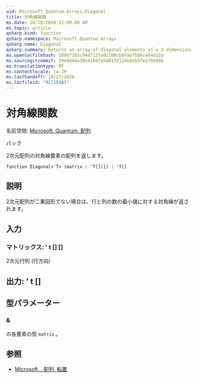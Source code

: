 ```yaml
---
uid: Microsoft.Quantum.Arrays.Diagonal
title: 対角線関数
ms.date: 10/26/2020 12:00:00 AM
ms.topic: article
qsharp.kind: function
qsharp.namespace: Microsoft.Quantum.Arrays
qsharp.name: Diagonal
qsharp.summary: Returns an array of diagonal elements of a 2-dimensional array
ms.openlocfilehash: 180b7185c94d712fa02100cb97abfbb6c464d12a
ms.sourcegitcommit: 29e0d88a30e4166fa580132124b0eb57e1f0e986
ms.translationtype: MT
ms.contentlocale: ja-JP
ms.lasthandoff: 10/27/2020
ms.locfileid: "92719383"
---
```

# <a name="diagonal-function"></a>対角線関数

名前空間: [Microsoft. Quantum. 配列](xref:Microsoft.Quantum.Arrays)

パック [](https://nuget.org/packages/)


2次元配列の対角線要素の配列を返します。

```qsharp
function Diagonal<'T> (matrix : 'T[][]) : 'T[]
```


## <a name="description"></a>説明

2次元配列が二乗図形でない場合は、行と列の数の最小値に対する対角線が返されます。

## <a name="input"></a>入力

### <a name="matrix--t"></a>マトリックス: ' t [] []

2次元行列 (行方向)



## <a name="output--t"></a>出力: ' t []



## <a name="type-parameters"></a>型パラメーター

### <a name="t"></a>&

の各要素の型 `matrix` 。

## <a name="see-also"></a>参照

- [Microsoft... 配列. 転置](xref:Microsoft.Quantum.Arrays.Transposed)
